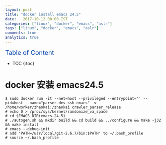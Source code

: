 ```yaml
---
layout: post
title: "docker install emacs 24.5"
date:   2017-10-12 00:00 IST
categories: ["linux", "docker", "emacs", "aslr"]
tags: ["linux", "docker", "emacs", "aslr"]
comments: true
analytics: true
---
```


<span/>

<span style="color: #0645ad; font-size:20px">Table of Content<span/>

  * TOC
  {:toc}

# docker 安装 emacs24.5

~~~
$ sudo docker run -it --net=host --privileged --entrypoint='' --pid=host --name="parser-dev-ssh-emacs" -v /home/worker/zhaokai:/zhaokai crawler_parser_release
# echo 0 > /proc/sys/kernel/randomize_va_space
# cd $EMACS_DIR(emacs-24.5) 
# ./autogen.sh && mkdir build && cd build && ../configure && make -j32 && make install
# emacs --debug-init
# add 'PATH=/usr/local/git-2.6.7/bin:$PATH' to ~/.bash_profile
# source ~/.bash_profile
~~~